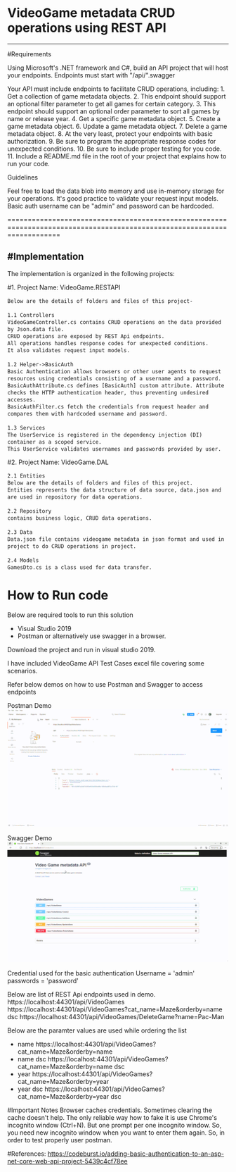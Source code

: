 # VideoGame metadata CRUD operations using REST API 
-------------------------------------------------------------------- 
  
#Requirements 

Using Microsoft's .NET framework and C#, build an API project that will host your endpoints. 
Endpoints must start with "/api/".swagger 

Your API must include endpoints to facilitate CRUD operations, including: 
	1.  Get a collection of game metadata objects. 
	2.  This endpoint should support an optional filter parameter to get all games for certain category. 
	3.  This endpoint should support an optional order parameter to sort all games by name or release year. 
	4.  Get a specific game metadata object. 
	5.  Create a game metadata object. 
	6.  Update a game metadata object. 
	7.  Delete a game metadata object. 
	8.  At the very least, protect your endpoints with basic authorization. 
	9.  Be sure to program the appropriate response codes for unexpected conditions. 
	10. Be sure to include proper testing for you code. 
	11. Include a README.md file in the root of your project that explains how to run your code. 

Guidelines 

Feel free to load the data blob into memory and use in-memory storage for your operations. 
It's good practice to validate your request input models. 
Basic auth username can be "admin" and password can be hardcoded. 

========================================================================================================================= 

#Implementation 
---------------- 

The implementation is organized in the following projects: 

#1. Project Name: VideoGame.RESTAPI 

    Below are the details of folders and files of this project- 

	1.1 Controllers  
	VideoGameController.cs contains CRUD operations on the data provided by Json.data file. 
	CRUD operations are exposed by REST Api endpoints. 
	All operations handles response codes for unexpected conditions. 
	It also validates request input models. 

	1.2 Helper->BasicAuth 
	Basic Authentication allows browsers or other user agents to request resources using credentials consisting of a username and a password. 
	BasicAuthAttribute.cs defines [BasicAuth] custom attribute. Attribute checks the HTTP authentication header, thus preventing undesired accesses. 
	BasicAuthFilter.cs fetch the credentials from request header and compares them with hardcoded username and password. 

	1.3 Services 
	The UserService is registered in the dependency injection (DI) container as a scoped service.  
	This UserService validates usernames and passwords provided by user. 

#2. Project Name: VideoGame.DAL 

	2.1 Entities  
	Below are the details of folders and files of this project. 
	Entities represents the data structure of data source, data.json and are used in repository for data operations. 

	2.2 Repository 
	contains business logic, CRUD data operations. 

	2.3 Data 
	Data.json file contains videogame metadata in json format and used in project to do CRUD operations in project. 

	2.4 Models 
	GamesDto.cs is a class used for data transfer. 

# How to Run code 

Below are required tools to run this solution  

- Visual Studio 2019 
- Postman or alternatively use swagger in a browser. 

Download the project and run in visual studio 2019. 

I have included VideoGame API Test Cases excel file covering some scenarios.

Refer below demos on how to use Postman and Swagger to access endpoints 

Postman Demo 
![screen-gif](./postman.gif) 

Swagger Demo 
![screen-gif](./swagger.gif) 
 
Credential used for the basic authentication 
Username = 'admin'  
passwords = 'password' 

Below are list of REST Api endpoints used in demo. 
https://localhost:44301/api/VideoGames 
https://localhost:44301/api/VideoGames?cat_name=Maze&orderby=name dsc 
https://localhost:44301/api/VideoGames/DeleteGame?name=Pac-Man 

Below are the paramter values are used while ordering the list
- name
 https://localhost:44301/api/VideoGames?cat_name=Maze&orderby=name
- name dsc
https://localhost:44301/api/VideoGames?cat_name=Maze&orderby=name dsc
- year 
https://localhost:44301/api/VideoGames?cat_name=Maze&orderby=year
- year dsc
https://localhost:44301/api/VideoGames?cat_name=Maze&orderby=year dsc

#Important Notes 
Browser caches credentials. Sometimes clearing the cache doesn't help. The only reliable way how to fake it is use Chrome's incognito window (Ctrl+N). But one prompt per one incognito window. So, you need new incognito window when you want to enter them again. 
So, in order to test properly user postman. 

#References: 
https://codeburst.io/adding-basic-authentication-to-an-asp-net-core-web-api-project-5439c4cf78ee 